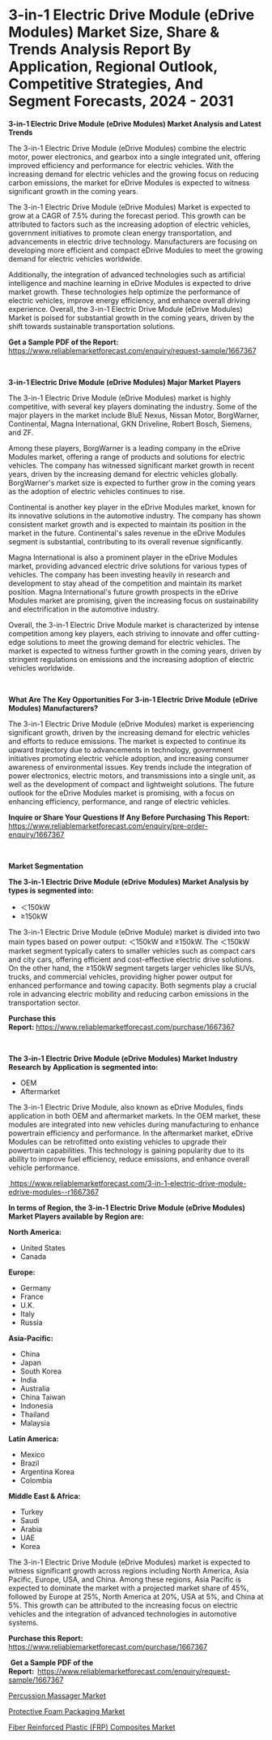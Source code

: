 <p><h1>3-in-1 Electric Drive Module (eDrive Modules) Market Size, Share & Trends Analysis Report By Application, Regional Outlook, Competitive Strategies, And Segment Forecasts, 2024 - 2031</h1></p><p><strong>3-in-1 Electric Drive Module (eDrive Modules) Market Analysis and Latest Trends</strong></p>
<p><p>The 3-in-1 Electric Drive Module (eDrive Modules) combine the electric motor, power electronics, and gearbox into a single integrated unit, offering improved efficiency and performance for electric vehicles. With the increasing demand for electric vehicles and the growing focus on reducing carbon emissions, the market for eDrive Modules is expected to witness significant growth in the coming years.</p><p>The 3-in-1 Electric Drive Module (eDrive Modules) Market is expected to grow at a CAGR of 7.5% during the forecast period. This growth can be attributed to factors such as the increasing adoption of electric vehicles, government initiatives to promote clean energy transportation, and advancements in electric drive technology. Manufacturers are focusing on developing more efficient and compact eDrive Modules to meet the growing demand for electric vehicles worldwide.</p><p>Additionally, the integration of advanced technologies such as artificial intelligence and machine learning in eDrive Modules is expected to drive market growth. These technologies help optimize the performance of electric vehicles, improve energy efficiency, and enhance overall driving experience. Overall, the 3-in-1 Electric Drive Module (eDrive Modules) Market is poised for substantial growth in the coming years, driven by the shift towards sustainable transportation solutions.</p></p>
<p><strong>Get a Sample PDF of the Report:&nbsp;</strong> <a href="https://www.reliablemarketforecast.com/enquiry/request-sample/1667367">https://www.reliablemarketforecast.com/enquiry/request-sample/1667367</a></p>
<p>&nbsp;</p>
<p><strong>3-in-1 Electric Drive Module (eDrive Modules) Major Market Players</strong></p>
<p><p>The 3-in-1 Electric Drive Module (eDrive Modules) market is highly competitive, with several key players dominating the industry. Some of the major players in the market include BluE Nexus, Nissan Motor, BorgWarner, Continental, Magna International, GKN Driveline, Robert Bosch, Siemens, and ZF.</p><p>Among these players, BorgWarner is a leading company in the eDrive Modules market, offering a range of products and solutions for electric vehicles. The company has witnessed significant market growth in recent years, driven by the increasing demand for electric vehicles globally. BorgWarner's market size is expected to further grow in the coming years as the adoption of electric vehicles continues to rise.</p><p>Continental is another key player in the eDrive Modules market, known for its innovative solutions in the automotive industry. The company has shown consistent market growth and is expected to maintain its position in the market in the future. Continental's sales revenue in the eDrive Modules segment is substantial, contributing to its overall revenue significantly.</p><p>Magna International is also a prominent player in the eDrive Modules market, providing advanced electric drive solutions for various types of vehicles. The company has been investing heavily in research and development to stay ahead of the competition and maintain its market position. Magna International's future growth prospects in the eDrive Modules market are promising, given the increasing focus on sustainability and electrification in the automotive industry.</p><p>Overall, the 3-in-1 Electric Drive Module market is characterized by intense competition among key players, each striving to innovate and offer cutting-edge solutions to meet the growing demand for electric vehicles. The market is expected to witness further growth in the coming years, driven by stringent regulations on emissions and the increasing adoption of electric vehicles worldwide.</p></p>
<p>&nbsp;</p>
<p><strong>What Are The Key Opportunities For 3-in-1 Electric Drive Module (eDrive Modules) Manufacturers?</strong></p>
<p><p>The 3-in-1 Electric Drive Module (eDrive Modules) market is experiencing significant growth, driven by the increasing demand for electric vehicles and efforts to reduce emissions. The market is expected to continue its upward trajectory due to advancements in technology, government initiatives promoting electric vehicle adoption, and increasing consumer awareness of environmental issues. Key trends include the integration of power electronics, electric motors, and transmissions into a single unit, as well as the development of compact and lightweight solutions. The future outlook for the eDrive Modules market is promising, with a focus on enhancing efficiency, performance, and range of electric vehicles.</p></p>
<p><strong>Inquire or Share Your Questions If Any Before Purchasing This Report:</strong> <a href="https://www.reliablemarketforecast.com/enquiry/pre-order-enquiry/1667367">https://www.reliablemarketforecast.com/enquiry/pre-order-enquiry/1667367</a></p>
<p>&nbsp;</p>
<p><strong>Market Segmentation</strong></p>
<p><strong>The 3-in-1 Electric Drive Module (eDrive Modules) Market Analysis by types is segmented into:</strong></p>
<p><ul><li>＜150kW</li><li>≥150kW</li></ul></p>
<p><p>The 3-in-1 Electric Drive Module (eDrive Module) market is divided into two main types based on power output: ＜150kW and ≥150kW. The ＜150kW market segment typically caters to smaller vehicles such as compact cars and city cars, offering efficient and cost-effective electric drive solutions. On the other hand, the ≥150kW segment targets larger vehicles like SUVs, trucks, and commercial vehicles, providing higher power output for enhanced performance and towing capacity. Both segments play a crucial role in advancing electric mobility and reducing carbon emissions in the transportation sector.</p></p>
<p><strong>Purchase this Report:&nbsp;</strong><a href="https://www.reliablemarketforecast.com/purchase/1667367">https://www.reliablemarketforecast.com/purchase/1667367</a></p>
<p>&nbsp;</p>
<p><strong>The 3-in-1 Electric Drive Module (eDrive Modules) Market Industry Research by Application is segmented into:</strong></p>
<p><ul><li>OEM</li><li>Aftermarket</li></ul></p>
<p><p>The 3-in-1 Electric Drive Module, also known as eDrive Modules, finds application in both OEM and aftermarket markets. In the OEM market, these modules are integrated into new vehicles during manufacturing to enhance powertrain efficiency and performance. In the aftermarket market, eDrive Modules can be retrofitted onto existing vehicles to upgrade their powertrain capabilities. This technology is gaining popularity due to its ability to improve fuel efficiency, reduce emissions, and enhance overall vehicle performance.</p></p>
<p><a href="https://www.reliablemarketforecast.com/3-in-1-electric-drive-module-edrive-modules--r1667367">&nbsp;https://www.reliablemarketforecast.com/3-in-1-electric-drive-module-edrive-modules--r1667367</a></p>
<p><strong>In terms of Region, the 3-in-1 Electric Drive Module (eDrive Modules) Market Players available by Region are:</strong></p>
<p>
    <p> <strong> North America: </strong>
        <ul>
            <li>United States</li>
            <li>Canada</li>
        </ul>
        </p> 
    <p> <strong> Europe: </strong>
        <ul>
            <li>Germany</li>
            <li>France</li>
            <li>U.K.</li>
            <li>Italy</li>
            <li>Russia</li>
        </ul>
        </p> 
    <p> <strong> Asia-Pacific: </strong>
        <ul>
            <li>China</li>
            <li>Japan</li>
            <li>South Korea</li>
            <li>India</li>
            <li>Australia</li>
            <li>China Taiwan</li>
            <li>Indonesia</li>
            <li>Thailand</li>
            <li>Malaysia</li>
        </ul>
        </p> 
    <p> <strong> Latin America: </strong>
        <ul>
            <li>Mexico</li>
            <li>Brazil</li>
            <li>Argentina Korea</li>
            <li>Colombia</li>
        </ul>
        </p> 
    <p> <strong> Middle East & Africa: </strong>
        <ul>
            <li>Turkey</li>
            <li>Saudi</li>
            <li>Arabia</li>
            <li>UAE</li>
            <li>Korea</li>
        </ul>
    </p>
    </p>
<p><p>The 3-in-1 Electric Drive Module (eDrive Modules) market is expected to witness significant growth across regions including North America, Asia Pacific, Europe, USA, and China. Among these regions, Asia Pacific is expected to dominate the market with a projected market share of 45%, followed by Europe at 25%, North America at 20%, USA at 5%, and China at 5%. This growth can be attributed to the increasing focus on electric vehicles and the integration of advanced technologies in automotive systems.</p></p>
<p><strong>Purchase this Report: </strong><a href="https://www.reliablemarketforecast.com/purchase/1667367">https://www.reliablemarketforecast.com/purchase/1667367</a></p>
<p>&nbsp;<strong>Get a Sample PDF of the Report:&nbsp;&nbsp;</strong><a href="https://www.reliablemarketforecast.com/enquiry/request-sample/1667367">https://www.reliablemarketforecast.com/enquiry/request-sample/1667367</a></p>
<p><strong></strong></p>
<p><p><a href="https://github.com/niyotibauri9/Market-Research-Report-List-1/blob/main/percussion-massager-market.md">Percussion Massager Market</a></p><p><a href="https://github.com/KavonHansen645/Market-Research-Report-List-1/blob/main/protective-foam-packaging-market.md">Protective Foam Packaging Market</a></p><p><a href="https://github.com/ajiariaa/Market-Research-Report-List-1/blob/main/fiber-reinforced-plastic-frp-composites-market.md">Fiber Reinforced Plastic (FRP) Composites Market</a></p></p>